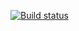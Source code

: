 [![Build status](https://ci.appveyor.com/api/projects/status/v8nh2raq8k2l11c5?svg=true)](https://ci.appveyor.com/project/QA-Netology/hw-2-3-1-patterns)